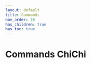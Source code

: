 ```yaml
---
layout: default
title: Commands
nav_order: 10
has_children: true
has_toc: true
---
```

# Commands ChiChi
